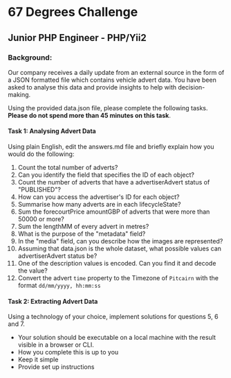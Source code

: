 # 67 Degrees Challenge
## Junior PHP Engineer - PHP/Yii2

 
### Background:
Our company receives a daily update from an external source in the form of a JSON formatted file which contains vehicle advert data. You have been asked to analyse this data and provide insights to help with decision-making.

Using the provided data.json file, please complete the following tasks. <strong>Please do not spend more than 45 minutes on this task</strong>.

#### Task 1: Analysing Advert Data
Using plain English, edit the answers.md file and briefly explain how you would do the following:
1. Count the total number of adverts?
2. Can you identify the field that specifies the ID of each object?
3. Count the number of adverts that have a advertiserAdvert status of "PUBLISHED"?
4. How can you access the advertiser's ID for each object?
5. Summarise how many adverts are in each lifecycleState?
6. Sum the forecourtPrice amountGBP of adverts that were more than 50000 or more?
7. Sum the lengthMM of every advert in metres?
8. What is the purpose of the "metadata" field?
9. In the "media" field, can you describe how the images are represented?
10. Assuming that data.json is the whole dataset, what possible values can advertiserAdvert status be?
11. One of the description values is encoded. Can you find it and decode the value?
12. Convert the advert `time` property to the Timezone of `Pitcairn` with the format `dd/mm/yyyy, hh:mm:ss`


#### Task 2: Extracting Advert Data
Using a technology of your choice, implement solutions for questions 5, 6 and 7.
- Your solution should be executable on a local machine with the result visible in a browser or CLI.
- How you complete this is up to you
- Keep it simple
- Provide set up instructions